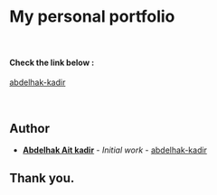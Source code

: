 # My personal portfolio

<br>

#### Check the link below :

[abdelhak-kadir](https://abdelhak-kadir.github.io)

<br>

## Author

- **[Abdelhak Ait kadir](https://abdelhak-kadir.github.io)** - _Initial work_ - [abdelhak-kadir](https://github.com/abdelhak-kadir)

## Thank you.
